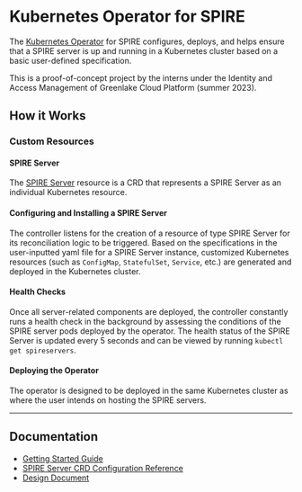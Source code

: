 # Kubernetes Operator for SPIRE

The [Kubernetes Operator](https://kubernetes.io/docs/concepts/extend-kubernetes/operator/) for SPIRE configures, deploys, and helps ensure that a SPIRE server is up and running in a Kubernetes cluster based on a basic user-defined specification. 

This is a proof-of-concept project by the interns under the Identity and Access Management of Greenlake Cloud Platform (summer 2023). 

## How it Works

### Custom Resources

#### SPIRE Server

The [SPIRE Server](docs/spireserver-crd.md) resource is a CRD that represents a SPIRE Server as an individual Kubernetes resource. 

#### Configuring and Installing a SPIRE Server

The controller listens for the creation of a resource of type SPIRE Server for its reconciliation logic to be triggered. Based on the specifications in the user-inputted yaml file for a SPIRE Server instance, customized Kubernetes resources (such as `ConfigMap`, `StatefulSet`, `Service`, etc.) are generated and deployed in the Kubernetes cluster. 

#### Health Checks

Once all server-related components are deployed, the controller constantly runs a health check in the background by assessing the conditions of the SPIRE server pods deployed by the operator. The health status of the SPIRE Server is updated every 5 seconds and can be viewed by running `kubectl get spireservers`. 

#### Deploying the Operator
The operator is designed to be deployed in the same Kubernetes cluster as where the user intends on hosting the SPIRE servers. 

---

## Documentation

- [Getting Started Guide](docs/getting_started.md)
- [SPIRE Server CRD Configuration Reference](docs/spireserver-crd.md)
- [Design Document](https://docs.google.com/document/d/1F7h9khGMh2wz6tED40TXQH3wUlLYr-6FEt-Cukk3MnA/edit?usp=sharing)